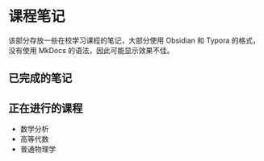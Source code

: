 # 课程笔记

该部分存放一些在校学习课程的笔记，大部分使用 Obsidian 和 Typora 的格式，没有使用 MkDocs 的语法，因此可能显示效果不佳。

## 已完成的笔记

## 正在进行的课程

-   数学分析
-   高等代数
-   普通物理学